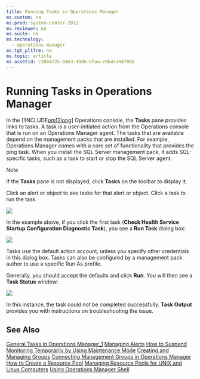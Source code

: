 ```yaml
---
title: Running Tasks in Operations Manager
ms.custom: na
ms.prod: system-center-2012
ms.reviewer: na
ms.suite: na
ms.technology: 
  - operations-manager
ms.tgt_pltfrm: na
ms.topic: article
ms.assetid: c30b4225-0463-49d6-bfaa-e9b45a047086
---
```

# Running Tasks in Operations Manager
In the [!INCLUDE[om12long](./Token/om12long_md.md)] Operations console, the **Tasks** pane provides links to tasks. A task is a user\-initiated action from the Operations console that is run on an Operations Manager agent. The tasks that are available depend on the management packs that are installed. For example, Operations Manager comes with a core set of functionality that provides the ping task. When you install the SQL Server management pack, it adds SQL\-specific tasks, such as a task to start or stop the SQL Server agent.

> [!NOTE]
> If the **Tasks** pane is not displayed, click **Tasks** on the toolbar to display it.

Click an alert or object to see tasks for that alert or object. Click a task to run the task.

![](/Image/Tasks.gif)

In the example above, if you click the first task \(**Check Health Service Startup Configuration Diagnostic Task**\), you see a **Run Task** dialog box:

![](/Image/RunTasks.gif)

Tasks use the default action account, unless you specify other credentials in this dialog box. Tasks can also be configured by a management pack author to use a specific Run As profile.

Generally, you should accept the defaults and click **Run**. You will then see a **Task Status** window:

![](/Image/TaskStatus.gif)

In this instance, the task could not be completed successfully. **Task Output** provides you with instructions on troubleshooting the issue.

## See Also
[General Tasks in Operations Manager_1](./General-Tasks-in-Operations-Manager_1.md)
[Managing Alerts](./Managing-Alerts.md)
[How to Suspend Monitoring Temporarily by Using Maintenance Mode](./How-to-Suspend-Monitoring-Temporarily-by-Using-Maintenance-Mode.md)
[Creating and Managing Groups](./Creating-and-Managing-Groups.md)
[Connecting Management Groups in Operations Manager](./Connecting-Management-Groups-in-Operations-Manager.md)
[How to Create a Resource Pool](./How-to-Create-a-Resource-Pool.md)
[Managing Resource Pools for UNIX and Linux Computers](./Managing-Resource-Pools-for-UNIX-and-Linux-Computers.md)
[Using Operations Manager Shell](./Using-Operations-Manager-Shell.md)


